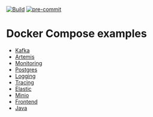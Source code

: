 [![Build](https://github.com/Romanow/docker-compose-examples/actions/workflows/build.yaml/badge.svg?branch=master)](https://github.com/Romanow/docker-compose-examples/actions/workflows/build.yaml)
[![pre-commit](https://img.shields.io/badge/pre--commit-enabled-brightgreen?logo=pre-commit)](https://github.com/pre-commit/pre-commit)

# Docker Compose examples

* [Kafka](kafka/README.md)
* [Artemis](artemis/README.md)
* [Monitoring](monitoring/README.md)
* [Postgres](postgres/README.md)
* [Logging](logging/README.md)
* [Tracing](tracing/README.md)
* [Elastic](elastic/README.md)
* [Minio](minio/README.md)
* [Frontend](frontend/README.md)
* [Java](java/README.md)
